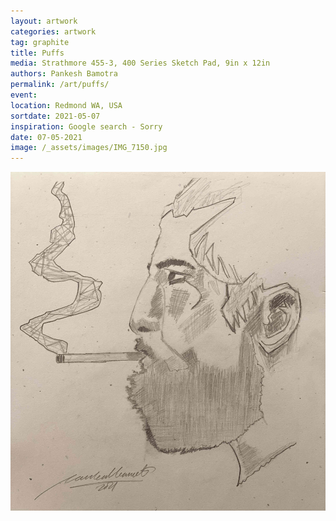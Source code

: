 ```yaml
---
layout: artwork
categories: artwork
tag: graphite
title: Puffs
media: Strathmore 455-3, 400 Series Sketch Pad, 9in x 12in
authors: Pankesh Bamotra
permalink: /art/puffs/
event: 
location: Redmond WA, USA
sortdate: 2021-05-07
inspiration: Google search - Sorry
date: 07-05-2021
image: /_assets/images/IMG_7150.jpg
---
```

![](/_assets/images/IMG_7150.jpg)